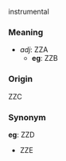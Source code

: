 instrumental
### Meaning
+ _adj_: ZZA
    + __eg__: ZZB

### Origin

ZZC

### Synonym

__eg__: ZZD

+ ZZE


